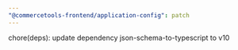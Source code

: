 ```yaml
---
"@commercetools-frontend/application-config": patch
---
```


chore(deps): update dependency json-schema-to-typescript to v10
